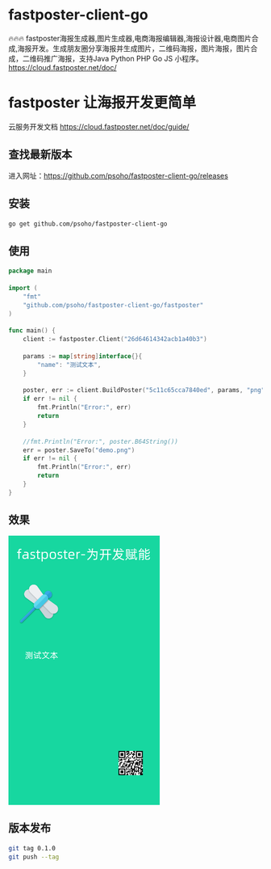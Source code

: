 # fastposter-client-go

🔥🔥🔥 fastposter海报生成器,图片生成器,电商海报编辑器,海报设计器,电商图片合成,海报开发。生成朋友圈分享海报并生成图片，二维码海报，图片海报，图片合成，二维码推广海报，支持Java Python PHP Go JS 小程序。https://cloud.fastposter.net/doc/

# fastposter 让海报开发更简单

云服务开发文档 https://cloud.fastposter.net/doc/guide/

## 查找最新版本

进入网址：https://github.com/psoho/fastposter-client-go/releases

## 安装

```bash
go get github.com/psoho/fastposter-client-go
```

## 使用
```go
package main

import (
	"fmt"
	"github.com/psoho/fastposter-client-go/fastposter"
)

func main() {
	client := fastposter.Client("26d64614342acb1a40b3")

	params := map[string]interface{}{
		"name": "测试文本",
	}

	poster, err := client.BuildPoster("5c11c65cca7840ed", params, "png")
	if err != nil {
		fmt.Println("Error:", err)
		return
	}

	//fmt.Println("Error:", poster.B64String())
	err = poster.SaveTo("demo.png")
	if err != nil {
		fmt.Println("Error:", err)
		return
	}
}
```

## 效果

<img width="300" align="center" src="demo.png" >


## 版本发布

```bash
git tag 0.1.0
git push --tag
```

